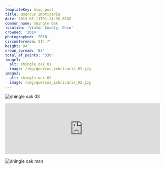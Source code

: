 ```yaml
---
templateKey: blog-post
title: Quercus imbricaria
date: 2019-05-11T01:24:36.566Z
common_name: Shingle Oak
location: 'Vinton County, Ohio'
crowned: '2014'
photographed: '2018'
circumference: 214.7”
height: 94’
crown_spread: '83’ '
total_af_points: '330'
image1:
  alt: shingle oak 01
  image: /img/quercus_imbricaria_01.jpg
image2:
  alt: shingle oak 02
  image: /img/quercus_imbricaria_02.jpg
---
```

![shingle oak 03](/img/quercus_imbricaria_03.jpg "shingle oak 03")

<iframe width="100%" height="166" scrolling="no" frameborder="no" allow="autoplay" src="https://w.soundcloud.com/player/?url=https%3A//api.soundcloud.com/tracks/578645949&color=%23505a38&auto_play=false&hide_related=false&show_comments=true&show_user=true&show_reposts=false&show_teaser=true"></iframe>

![shingle oak man ](/img/quercus_imbricaria_04.jpg "shingle oak man")
